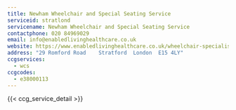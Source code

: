 ```yaml
---
title: Newham Wheelchair and Special Seating Service
serviceid: stratlond
servicename: Newham Wheelchair and Special Seating Service
contactphone: 020 84969029
email: info@enabledlivinghealthcare.co.uk
website: https://www.enabledlivinghealthcare.co.uk/wheelchair-specialist-seating/
address: "29 Romford Road    Stratford  London  E15 4LY"
ccgservices:
  - wcs
ccgcodes:
  - e38000113
---
```


{{< ccg_service_detail >}}
